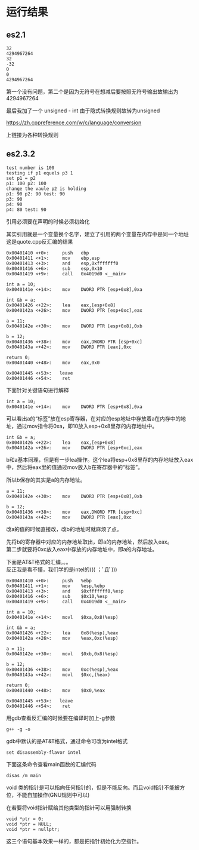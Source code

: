 # 运行结果
## es2.1
    32
    4294967264
    32
    -32
    0
    0
    4294967264
第一个没有问题，第二个是因为无符号在想减后要按照无符号输出故输出为4294967264

最后我加了一个 unsigned - int 由于隐式转换规则故转为unsigned

https://zh.cppreference.com/w/c/language/conversion

上链接为各种转换规则
## es2.3.2

    test number is 100
    testing if p1 equels p3 1
    set p1 = p2
    p1: 100 p2: 100
    change the vaule p2 is holding
    p1: 90 p2: 90 test: 90
    p3: 90
    p4: 90
    p4: 80 test: 90
引用必须要在声明的时候必须初始化

其实引用就是一个变量换个名字，建立了引用的两个变量在内存中是同一个地址
这是quote.cpp反汇编的结果

    0x00401410 <+0>:     push   ebp
    0x00401411 <+1>:     mov    ebp,esp
    0x00401413 <+3>:     and    esp,0xfffffff0
    0x00401416 <+6>:     sub    esp,0x10
    0x00401419 <+9>:     call   0x4019d0 <__main>

    int a = 10;
    0x0040141e <+14>:    mov    DWORD PTR [esp+0x8],0xa

    int &b = a;
    0x00401426 <+22>:    lea    eax,[esp+0x8]
    0x0040142a <+26>:    mov    DWORD PTR [esp+0xc],eax

    a = 11;
    0x0040142e <+30>:    mov    DWORD PTR [esp+0x8],0xb

    b = 12;
    0x00401436 <+38>:    mov    eax,DWORD PTR [esp+0xc]
    0x0040143a <+42>:    mov    DWORD PTR [eax],0xc

    return 0;
    0x00401440 <+48>:    mov    eax,0x0

    0x00401445 <+53>:   leave
    0x00401446 <+54>:    ret

下面针对关键语句进行解释

    int a = 10;
    0x0040141e <+14>:    mov    DWORD PTR [esp+0x8],0xa
可以看出a的“标签”放在esp寄存器，在对应的esp地址中存放着a在内存中的地址，通过mov指令将0xa，即10放入esp+0x8里存的内存地址中。

    int &b = a;
    0x00401426 <+22>:    lea    eax,[esp+0x8]
    0x0040142a <+26>:    mov    DWORD PTR [esp+0xc],eax
b和a基本同理，但是有一步lea操作。这个lea将esp+0x8里存的内存地址放入eax中，然后将eax里的值通过mov放入b在寄存器中的“标签”。

所以b保存的其实是a的内存地址。

    a = 11;
    0x0040142e <+30>:    mov    DWORD PTR [esp+0x8],0xb

    b = 12;
    0x00401436 <+38>:    mov    eax,DWORD PTR [esp+0xc]
    0x0040143a <+42>:    mov    DWORD PTR [eax],0xc
改a的值的时候直接改，改b的地址时就麻烦了点。

先将b的寄存器中对应的内存地址取出，即a的内存地址，然后放入eax。  
第二步就要将0xc放入eax中存放的内存地址中，即a的内存地址。

下面是AT&T格式的汇编。。。  
反正我是看不懂，我们学的是intel的((( ；ﾟДﾟ)))

    0x00401410 <+0>:     push   %ebp
    0x00401411 <+1>:     mov    %esp,%ebp
    0x00401413 <+3>:     and    $0xfffffff0,%esp
    0x00401416 <+6>:     sub    $0x10,%esp
    0x00401419 <+9>:     call   0x4019d0 <__main>

    int a = 10;
    0x0040141e <+14>:    movl   $0xa,0x8(%esp)

    int &b = a;
    0x00401426 <+22>:    lea    0x8(%esp),%eax
    0x0040142a <+26>:    mov    %eax,0xc(%esp)

    a = 11;
    0x0040142e <+30>:    movl   $0xb,0x8(%esp)

    b = 12;
    0x00401436 <+38>:    mov    0xc(%esp),%eax
    0x0040143a <+42>:    movl   $0xc,(%eax)

    return 0;
    0x00401440 <+48>:    mov    $0x0,%eax

    0x00401445 <+53>:   leave
    0x00401446 <+54>:    ret
用gdb查看反汇编的时候要在编译时加上-g参数

    g++ -g -o
gdb中默认的是AT&T格式，通过命令可改为intel格式

    set disassembly-flavor intel
下面这条命令查看main函数的汇编代码

    disas /m main

void 类的指针是可以指向任何指针的，但是不能反向。而且void指针不能被方位，不能自加操作(GNU规则中可以)

在若要将void指针赋给其他类型的指针可以用强制转换

    void *ptr = 0;
    void *ptr = NULL;
    void *ptr = nullptr;
这三个语句基本效果一样的，都是把指针初始化为空指针。